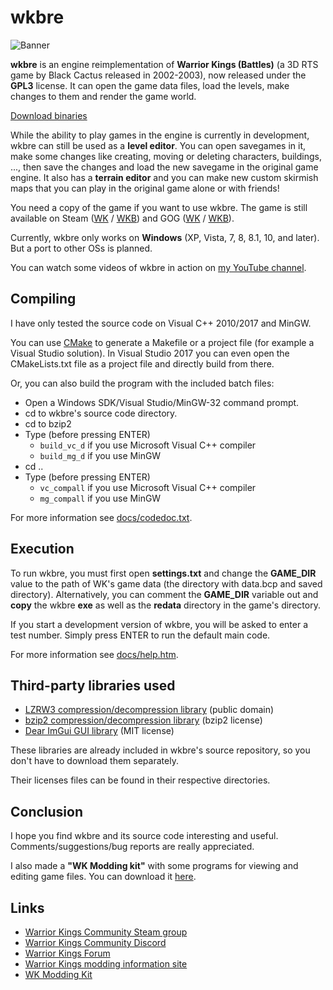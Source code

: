 # wkbre

![Banner](../gh-pages/images/header-bg.jpg)

__wkbre__ is an engine reimplementation of __Warrior Kings (Battles)__ (a 3D RTS game by Black Cactus released in 2002-2003), now released under the __GPL3__ license. It can open the game data files, load the levels, make changes to them and render the game world.

[Download binaries](https://github.com/AdrienTD/wkbre/releases)

While the ability to play games in the engine is currently in development, wkbre can still be used as a __level editor__. You can open savegames in it, make some changes like creating, moving or deleting characters, buildings, ..., then save the changes and load the new savegame in the original game engine. It also has a __terrain editor__ and you can make new custom skirmish maps that you can play in the original game alone or with friends!

You need a copy of the game if you want to use wkbre. The game is still available on Steam ([WK](http://store.steampowered.com/app/297570) / [WKB](http://store.steampowered.com/app/299070)) and GOG ([WK](https://www.gog.com/game/warrior_kings) / [WKB](https://www.gog.com/game/warrior_kings_battles)).

Currently, wkbre only works on __Windows__ (XP, Vista, 7, 8, 8.1, 10, and later). But a port to other OSs is planned.

You can watch some videos of wkbre in action on [my YouTube channel](https://www.youtube.com/user/ItsAdrienG).

## Compiling

I have only tested the source code on Visual C++ 2010/2017 and MinGW.

You can use [CMake](https://cmake.org) to generate a Makefile or a project file (for example a Visual Studio solution). In Visual Studio 2017 you can even open the CMakeLists.txt file as a project file and directly build from there.

Or, you can also build the program with the included batch files:

* Open a Windows SDK/Visual Studio/MinGW-32 command prompt.
* cd to wkbre's source code directory.
* cd to bzip2
* Type (before pressing ENTER)
  * `build_vc_d` if you use Microsoft Visual C++ compiler
  * `build_mg_d` if you use MinGW
* cd ..
* Type (before pressing ENTER)
  * `vc_compall` if you use Microsoft Visual C++ compiler
  * `mg_compall` if you use MinGW

For more information see [docs/codedoc.txt](docs/codedoc.txt).

## Execution
To run wkbre, you must first open **settings.txt** and change the **GAME_DIR** value to the path of WK's game data (the directory with data.bcp and saved directory). Alternatively, you can comment the **GAME_DIR** variable out and __copy__ the wkbre **exe** as well as the **redata** directory in the game's directory.

If you start a development version of wkbre, you will be asked to enter a test number. Simply press ENTER to run the default main code.

For more information see [docs/help.htm](docs/help.htm).

## Third-party libraries used
* [LZRW3 compression/decompression library](http://www.ross.net/compression/lzrw3.html) (public domain)
* [bzip2 compression/decompression library](http://www.bzip.org) (bzip2 license)
* [Dear ImGui GUI library](https://github.com/ocornut/imgui) (MIT license)

These libraries are already included in wkbre's source repository, so you don't have to download them separately.

Their licenses files can be found in their respective directories.

## Conclusion
I hope you find wkbre and its source code interesting and useful. Comments/suggestions/bug reports are really appreciated.

I also made a __"WK Modding kit"__ with some programs for viewing and editing game files. You can download it [here](https://github.com/AdrienTD/wktools).

## Links
* [Warrior Kings Community Steam group](http://steamcommunity.com/groups/WARKC)
* [Warrior Kings Community Discord](https://discord.gg/dkb7APh)
* [Warrior Kings Forum](http://wkforums.de.to)
* [Warrior Kings modding information site](https://sites.google.com/site/wkmodding/)
* [WK Modding Kit](https://github.com/AdrienTD/wktools)
